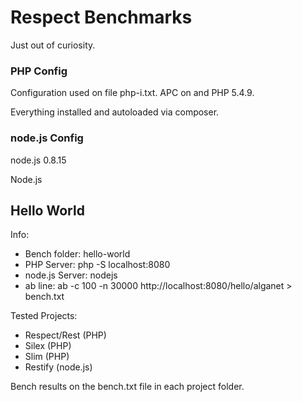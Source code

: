 Respect Benchmarks
==================

Just out of curiosity.

### PHP Config

Configuration used on file php-i.txt. APC on and PHP 5.4.9.

Everything installed and autoloaded via composer.

### node.js Config

node.js 0.8.15

Node.js 

Hello World
-----------

Info:

  * Bench folder: hello-world
  * PHP Server: php -S localhost:8080 
  * node.js Server: nodejs
  * ab line: ab -c 100 -n 30000 http://localhost:8080/hello/alganet > bench.txt

Tested Projects:

  * Respect/Rest (PHP)
  * Silex (PHP)
  * Slim (PHP)
  * Restify (node.js)

Bench results on the bench.txt file in each project folder.

